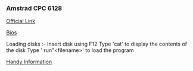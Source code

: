 ### Amstrad CPC 6128

[Official Link](https://github.com/MiSTer-devel/Amstrad_MiSTer)

[Bios](mister_bios/amstrad.rom)





Loading disks :-
Insert disk using F12
Type 'cat' to display the contents of the disk
Type ' run"&lt;filename>' to load the program

[Handy Information](https://www.cpcwiki.eu/index.php/A_guide_to_running_software_on_a_real_Amstrad_CPC/CPC_Plus_computer)